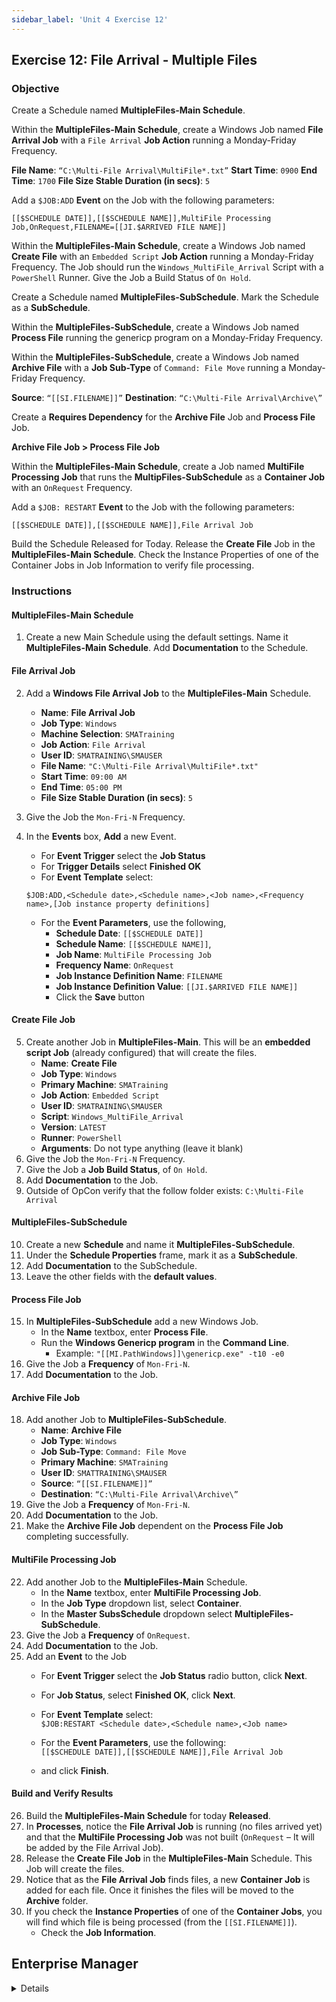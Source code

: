```yaml
---
sidebar_label: 'Unit 4 Exercise 12'
---
```


## Exercise 12: File Arrival - Multiple Files

### Objective

Create a Schedule named **MultipleFiles-Main Schedule**.

Within the **MultipleFiles-Main Schedule**, create a Windows Job named **File Arrival Job** with a ```File Arrival``` **Job Action** running a Monday-Friday Frequency.

**File Name**: ```“C:\Multi-File Arrival\MultiFile*.txt”```
**Start Time**: ```0900```
**End Time**: ```1700```
**File Size Stable Duration (in secs)**: ```5```

Add a ```$JOB:ADD``` **Event** on the Job with the following parameters:

```
[[$SCHEDULE DATE]],[[$SCHEDULE NAME]],MultiFile Processing Job,OnRequest,FILENAME=[[JI.$ARRIVED FILE NAME]]
```

Within the **MultipleFiles-Main Schedule**, create a Windows Job named **Create File** with an ```Embedded Script``` **Job Action** running a Monday-Friday Frequency. The Job should run the ```Windows_MultiFile_Arrival``` Script with a ```PowerShell``` Runner. Give the Job a Build Status of ```On Hold```.

Create a Schedule named **MultipleFiles-SubSchedule**. Mark the Schedule as a **SubSchedule**.

Within the **MultipleFiles-SubSchedule**, create a Windows Job named **Process File** running the genericp program on a Monday-Friday Frequency.

Within the **MultipleFiles-SubSchedule**, create a Windows Job named **Archive File** with a **Job Sub-Type** of ```Command: File Move``` running a Monday-Friday Frequency.

**Source**: ```“[[SI.FILENAME]]”```
**Destination**: ```“C:\Multi-File Arrival\Archive\”```

Create a **Requires Dependency** for the **Archive File** Job and **Process File** Job.

**Archive File Job > Process File Job**

Within the **MultipleFiles-Main Schedule**, create a Job named **MultiFile Processing Job** that runs the **MultipFiles-SubSchedule** as a **Container Job** with an ```OnRequest``` Frequency.

Add a ```$JOB: RESTART``` **Event** to the Job  with the following parameters:

```
[[$SCHEDULE DATE]],[[$SCHEDULE NAME]],File Arrival Job
```

Build the Schedule Released for Today. Release the **Create File** Job in the **MultipleFiles-Main Schedule**. Check the Instance Properties of one of the Container Jobs in Job Information to verify file processing.

### Instructions

#### MultipleFiles-Main Schedule

1.	Create a new Main Schedule using the default settings. Name it **MultipleFiles-Main Schedule**. Add **Documentation** to the Schedule. 

#### File Arrival Job

2.	Add a **Windows File Arrival Job** to the **MultipleFiles-Main** Schedule.
	* **Name**: **File Arrival Job**
	* **Job Type**: ```Windows```
	* **Machine Selection**: ```SMATraining```
	* **Job Action**: ```File Arrival```
	* **User ID**: ```SMATRAINING\SMAUSER```
	* **File Name**: ```"C:\Multi-File Arrival\MultiFile*.txt"```
	* **Start Time**: ```09:00 AM```
	* **End Time**: ```05:00 PM```
	* **File Size Stable Duration (in secs)**: ```5```
3.	Give the Job the ```Mon-Fri-N``` Frequency.
4.	In the **Events** box, **Add** a new Event.
	* For **Event Trigger** select the **Job Status**
	* For **Trigger Details** select **Finished OK**
	* For **Event Template** select:   

	```$JOB:ADD,<Schedule date>,<Schedule name>,<Job name>,<Frequency name>,[Job instance property definitions]```

	* For the **Event Parameters**, use the following, 
		* **Schedule Date**: ```[[$SCHEDULE DATE]]```
		* **Schedule Name**: ```[[$SCHEDULE NAME]]```,
		* **Job Name**: ```MultiFile Processing Job```
		* **Frequency Name**: ```OnRequest```
		* **Job Instance Definition Name**: ```FILENAME```
		* **Job Instance Definition Value**: ```[[JI.$ARRIVED FILE NAME]]```
		* Click the **Save** button

#### Create File Job

5.	Create another Job in **MultipleFiles-Main**. This will be an **embedded script Job** (already configured) that will create the files.
	* **Name**: **Create File**
	* **Job Type**: ```Windows```
	* **Primary Machine**: ```SMATraining```
	* **Job Action**: ```Embedded Script```
	* **User ID**: ```SMATRAINING\SMAUSER```
	* **Script**: ```Windows_MultiFile_Arrival```
	* **Version**: ```LATEST```
	* **Runner**: ```PowerShell```
	* **Arguments**: Do not type anything (leave it blank)
6.	Give the Job the ```Mon-Fri-N``` Frequency.
7.	Give the Job a **Job Build Status**, of ```On Hold```.
8.	Add **Documentation** to the Job.
9.	Outside of OpCon verify that the follow folder exists:
```C:\Multi-File Arrival```

#### MultipleFiles-SubSchedule

10.	Create a new **Schedule** and name it **MultipleFiles-SubSchedule**.
12.	Under the **Schedule Properties** frame, mark it as a **SubSchedule**.
13.	Add **Documentation** to the SubSchedule.
14.	Leave the other fields with the **default values**.

#### Process File Job

15.	In  **MultipleFiles-SubSchedule** add a new Windows Job.
	* In the **Name** textbox, enter **Process File**.
	* Run the **Windows Genericp program** in the **Command Line**.
		* Example: ```"[[MI.PathWindows]]\genericp.exe" -t10 -e0```
16.	Give the Job a **Frequency** of ```Mon-Fri-N```.
17.	Add **Documentation** to the Job. 

#### Archive File Job

18.	Add another Job to  **MultipleFiles-SubSchedule**.
	* **Name**: **Archive File**
	* **Job Type**: ```Windows```
	* **Job Sub-Type**: ```Command: File Move```
	* **Primary Machine**: ```SMATraining```
	* **User ID**: ```SMATTRAINING\SMAUSER```
	* **Source**: ```“[[SI.FILENAME]]”```
	* **Destination**: ```“C:\Multi-File Arrival\Archive\”```
19.	Give the Job a **Frequency** of ```Mon-Fri-N```.
20.	Add **Documentation** to the Job.
21.	Make the **Archive File Job** dependent on the **Process File Job** completing successfully.

#### MultiFile Processing Job

22.	Add another Job to the **MultipleFiles-Main** Schedule.
	* In the **Name** textbox, enter **MultiFile Processing Job**.
	* In the **Job Type** dropdown list, select **Container**.
	* In the **Master SubsSchedule** dropdown select **MultipleFiles-SubSchedule**.
23.	Give the Job a **Frequency** of ```OnRequest```.
24.	Add **Documentation** to the Job.
25.	Add an **Event** to the Job
	* For **Event Trigger** select the **Job Status** radio button, click **Next**.
	* For **Job Status**, select **Finished OK**, click **Next**.
	* For **Event Template** select:   
	```$JOB:RESTART <Schedule date>,<Schedule name>,<Job name>```

	* For the **Event Parameters**, use the following:   
	```[[$SCHEDULE DATE]],[[$SCHEDULE NAME]],File Arrival Job ```

	* and click **Finish**.

#### Build and Verify Results

26.	Build the **MultipleFiles-Main Schedule** for today **Released**.
27. In **Processes**, notice the **File Arrival Job** is running (no files arrived yet) and that the **MultiFile Processing Job** was not built (```OnRequest``` – It will be added by the File Arrival Job).
28.	Release the **Create File Job** in the **MultipleFiles-Main** Schedule. This Job will create the files.
29.	Notice that as the **File Arrival Job** finds files, a new **Container Job** is added for each file. Once it finishes the files will be moved to the **Archive** folder.
30.	If you check the **Instance Properties** of one of the **Container Jobs**, you will find which file is being processed (from the ```[[SI.FILENAME]]```).
	* Check the **Job Information**.

## Enterprise Manager

<details>

:::tip [Walkthrough Video - Unit 4 Exercise 12](../static/videobasic/U4E12.mp4)

:::


1.	Create a new **Main Schedule** using the default settings. Name it **MultipleFiles-Main Schedule**. Add **Documentation** to the Schedule. 
2.	Add a **Windows File Arrival Job** to the **MultipleFiles-Main** Schedule.
	* **Name**: **File Arrival Job**
	* **Job Type**: ```Windows```
	* **Primary Machine**: ```SMATraining```
	* **Job Action**: ```File Arrival```
	* **User ID**: ```SMATRAINING\SMAUSER```
	* **File Name**: ```"C:\Multi-File Arrival\MultiFile*.txt"```
	* **Start Time**: ```0900```
	* **End Time**: ```1700```
	* **File Size Stable Duration (in secs)**: ```5```
3.	Give the Job the ```Mon-Fri-N``` Frequency.
4.	On the **Events** tab, Add a new Event
	* On the **Event Trigger** screen select the **Job Status** radio button, click **Next**.
	* On the **Trigger Details** screen for **Job Status**, select **Finished OK**, click **Next**.
	* On the **Event Definition** screen, for the **Event Template** select:   

	```$JOB:ADD,<Schedule date>,<Schedule name>,<Job name>,<Frequency name>,[Job instance property definitions]```

	* For the **Event Parameters**, use the following, 

	```[[$SCHEDULE DATE]],[[$SCHEDULE NAME]],MultiFile Processing Job,OnRequest,FILENAME=[[JI.$ARRIVED FILE NAME]]```

	click **Finish**.
6.	Still in the **Job Master** tab and with the **MultipleFiles-Main** Schedule selected, add a new Job. This will be an **embedded script Job** (already configured) that will create the files.
	* **Name**: **Create File**
	* **Job Type**: ```Windows```
	* **Primary Machine**: ```SMATraining```
	* **Job Action**: ```Embedded Script```
	* **User ID**: ```SMATRAINING\SMAUSER```
	* **Script**: ```Windows_MultiFile_Arrival```
	* **Version**: ```LATEST```
	* **Runner**: ```PowerShell```
	* **Arguments**: Do not type anything (leave it blank)
7.	Give the Job the ```Mon-Fri-N``` Frequency.
8.	Give the Job a **Job Build Status**, of ```On Hold```.
9.	Add **Documentation** to the Job.
10.	Outside of OpCon verify that the follow folder exists:
```C:\Multi-File Arrival```
11.	Back to **Enterprise Manager**, create a new **Schedule**, name it **MultipleFiles-SubSchedule**.
12.	Under the **Schedule Properties** frame, mark it as a **SubSchedule**.
13.	Add **Documentation** to the SubSchedule.
14.	Leave the other fields with the **default values**.
15.	Under the **Administration** topic, Double-Click on **Job Master**. 
16.	In the **Schedule** drop-down list, select **MultipleFiles-SubSchedule**.
17.	Click the **Add** button on the **Job Master** toolbar.
18.	In the **Name** textbox, enter **Process File**.
19.	Run the **Windows Genericp program** in the **Command Line**.
	* Example: ```"[[MI.PathWindows]]\genericp.exe" -t10 -e0```
20.	Give the Job a **Frequency** of ```Mon-Fri-N```.
21.	Add **Documentation** to the Job. 
22.	With the **MultipleFiles-SubSchedule** selected, click the **Add** button on the **Job Master** toolbar. 
	* **Name**: **Archive File**
	* **Job Type**: ```Windows```
	* **Job Sub-Type**: ```Command: File Move```
	* **Primary Machine**: ```SMATraining```
	* **User ID**: ```SMATTRAINING\SMAUSER```
	* **Source**: ```“[[SI.FILENAME]]”```
	* **Destination**: ```“C:\Multi-File Arrival\Archive\”```
23.	Click the **Save** button.
24.	Give the Job a **Frequency** of ```Mon-Fri-N```.
25.	Add **Documentation** to the Job.
26.	Make the **Archive File Job** dependent on the **Process File Job** completing successfully.
27.	In the **Job Master**, be sure you have the **MultipleFiles-Main** Schedule selected.
28.	Add a Job to the **MultipleFiles-Main** Schedule.
	* Click the **Add** button on the **Job Master** toolbar. 
	* In the **Name** textbox, enter **MultiFile Processing Job**.
	* In the **Job Type** drop-down list, select **Container**.
	* In the **Schedule to run as SubSchedule** drop down select **MultipleFiles-SubSchedule**.
	* Click the **Save** button.
29.	Give the Job a **Frequency** of ```OnRequest```.
30.	Add **Documentation** to the Job.
31.	In the **Events** box, **Add** a new Event.
	* For **Event Trigger** select the **Job Status** radio button, click **Next**.
	* For **Job Status**, select **Finished OK**, click **Next**.
	* For **Event Template** select:   
	```$JOB:RESTART <Schedule date>,<Schedule name>,<Job name>```

	* For the **Event Parameters**, use the following:   
	```[[$SCHEDULE DATE]],[[$SCHEDULE NAME]],File Arrival Job ```

32.	Build the **MultipleFiles-Main Schedule** for today **Released**.
33. In a View, notice the **File Arrival Job** is running (no files arrived yet) and that the **MultiFile Processing Job** was not built (```OnRequest``` – It will be added by the File Arrival Job).
35.	Release the **Create File Job** in the **MultipleFiles-Main** Schedule. This Job will create the files.
36.	Notice that as the **File Arrival Job** finds files, a new **Container Job** is added for each file. Once it finishes the files will be moved to the **Archive** folder.
37.	If you check the **Instance Properties** of one of the **Container Jobs**, you will find which file is being processed (from the ```[[SI.FILENAME]]```).
	* Check the **Job Information**.

</details>